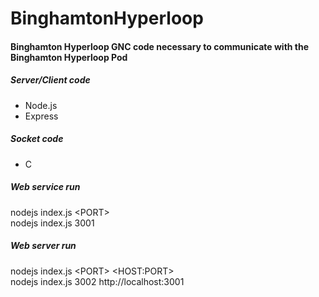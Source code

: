 # BinghamtonHyperloop

#### Binghamton Hyperloop GNC code necessary to communicate with the Binghamton Hyperloop Pod
##### Server/Client code
  - Node.js
  - Express
##### Socket code
  - C



##### Web service run
  nodejs index.js \<PORT\>  
  nodejs index.js 3001

##### Web server run
  nodejs index.js \<PORT\> \<HOST:PORT\>  
  nodejs index.js 3002 http://localhost:3001
